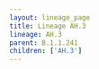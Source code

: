 ```yaml
---
layout: lineage_page
title: Lineage AH.3
lineage: AH.3
parent: B.1.1.241
children: ['AH.3']
---
```

